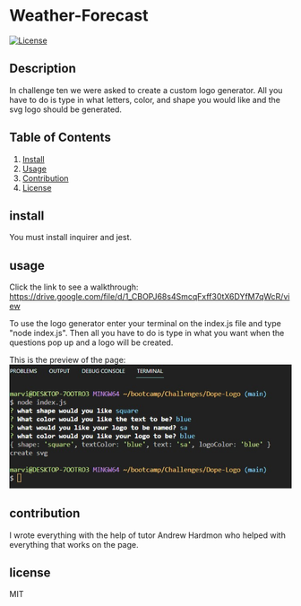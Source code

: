 # Weather-Forecast
  [![License](https://img.shields.io/badge/License-MIT-blue.svg)](https://opensource.org/licenses/MIT)
## Description
In challenge ten we were asked to create a custom logo generator. All you have to do is type in what letters, color, and shape you would like and the svg logo should be generated.
## Table of Contents
1. [Install](#install)
2. [Usage](#usage)
3. [Contribution](#contribution)
4. [License](#license)

## install
You must install inquirer and jest.

## usage
Click the link to see a walkthrough:   https://drive.google.com/file/d/1_CBOPJ68s4SmcqFxff30tX6DYfM7qWcR/view

To use the logo generator enter your terminal on the index.js file and type "node index.js". Then all you have to do is type in what you want when the questions pop up and a logo will be created.

This is the preview of the page:
![How to generatre](./images/logosreenshot.jpg)

## contribution
I wrote everything with the help of tutor Andrew Hardmon who helped with everything that works on the page.

## license
MIT